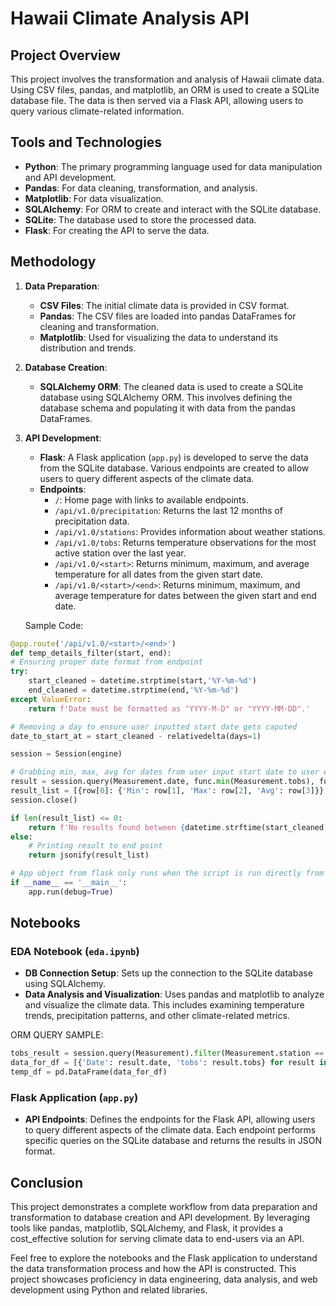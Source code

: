 # Hawaii Climate Analysis API

## Project Overview

This project involves the transformation and analysis of Hawaii climate data. Using CSV files, pandas, and matplotlib, an ORM is used to create a SQLite database file. The data is then served via a Flask API, allowing users to query various climate-related information.

## Tools and Technologies

- **Python**: The primary programming language used for data manipulation and API development.
- **Pandas**: For data cleaning, transformation, and analysis.
- **Matplotlib**: For data visualization.
- **SQLAlchemy**: For ORM to create and interact with the SQLite database.
- **SQLite**: The database used to store the processed data.
- **Flask**: For creating the API to serve the data.

## Methodology

1. **Data Preparation**:
    - **CSV Files**: The initial climate data is provided in CSV format.
    - **Pandas**: The CSV files are loaded into pandas DataFrames for cleaning and transformation.
    - **Matplotlib**: Used for visualizing the data to understand its distribution and trends.

2. **Database Creation**:
    - **SQLAlchemy ORM**: The cleaned data is used to create a SQLite database using SQLAlchemy ORM. This involves defining the database schema and populating it with data from the pandas DataFrames.

3. **API Development**:
    - **Flask**: A Flask application (`app.py`) is developed to serve the data from the SQLite database. Various endpoints are created to allow users to query different aspects of the climate data.
    - **Endpoints**:
        - `/`: Home page with links to available endpoints.
        - `/api/v1.0/precipitation`: Returns the last 12 months of precipitation data.
        - `/api/v1.0/stations`: Provides information about weather stations.
        - `/api/v1.0/tobs`: Returns temperature observations for the most active station over the last year.
        - `/api/v1.0/<start>`: Returns minimum, maximum, and average temperature for all dates from the given start date.
        - `/api/v1.0/<start>/<end>`: Returns minimum, maximum, and average temperature for dates between the given start and end date.

    Sample Code:
```python
@app.route('/api/v1.0/<start>/<end>')
def temp_details_filter(start, end):
# Ensuring proper date format from endpoint
try:
    start_cleaned = datetime.strptime(start,'%Y-%m-%d')
    end_cleaned = datetime.strptime(end,'%Y-%m-%d')
except ValueError:
    return f'Date must be formatted as "YYYY-M-D" or "YYYY-MM-DD".'

# Removing a day to ensure user inputted start date gets caputed
date_to_start_at = start_cleaned - relativedelta(days=1)

session = Session(engine)

# Grabbing min, max, avg for dates from user input start date to user end of observed data.
result = session.query(Measurement.date, func.min(Measurement.tobs), func.max(Measurement.tobs), func.avg(Measurement.tobs)).filter(Measurement.date > date_to_start_at).filter(Measurement.date <= end_cleaned).group_by(Measurement.date).all()
result_list = [{row[0]: {'Min': row[1], 'Max': row[2], 'Avg': row[3]}} for row in result]
session.close()

if len(result_list) <= 0:
    return f'No results found between {datetime.strftime(start_cleaned, "%Y-%m-%d")} and {datetime.strftime(end_cleaned, "%Y-%m-%d")}, try a different start/end.'
else:
    # Printing result to end point
    return jsonify(result_list)

# App object from flask only runs when the script is run directly from this file.
if __name__ == '__main__':
    app.run(debug=True)
```

## Notebooks

### EDA Notebook (`eda.ipynb`)

- **DB Connection Setup**: Sets up the connection to the SQLite database using SQLAlchemy.
- **Data Analysis and Visualization**: Uses pandas and matplotlib to analyze and visualize the climate data. This includes examining temperature trends, precipitation patterns, and other climate-related metrics.

ORM QUERY SAMPLE:
```python
tobs_result = session.query(Measurement).filter(Measurement.station == most_act_station).filter(Measurement.date > one_year_ago_most_act).all()
data_for_df = [{'Date': result.date, 'tobs': result.tobs} for result in tobs_result]
temp_df = pd.DataFrame(data_for_df)
```

### Flask Application (`app.py`)

- **API Endpoints**: Defines the endpoints for the Flask API, allowing users to query different aspects of the climate data. Each endpoint performs specific queries on the SQLite database and returns the results in JSON format.

## Conclusion

This project demonstrates a complete workflow from data preparation and transformation to database creation and API development. By leveraging tools like pandas, matplotlib, SQLAlchemy, and Flask, it provides a cost_effective solution for serving climate data to end-users via an API.

Feel free to explore the notebooks and the Flask application to understand the data transformation process and how the API is constructed. This project showcases proficiency in data engineering, data analysis, and web development using Python and related libraries.

